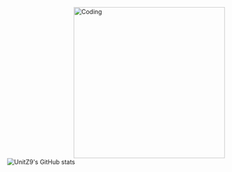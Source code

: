 <img align="right" alt="Coding" width="350" src="https://steamuserimages-a.akamaihd.net/ugc/1805404864146328705/D4EFE81BE1B32E7C1A9A3A185E7B0C388C9D72BC/?imw=512&amp;imh=512&amp;ima=fit&amp;impolicy=Letterbox&amp;imcolor=%23000000&amp;letterbox=true">

![UnitZ9's GitHub stats](https://github-readme-stats.vercel.app/api?username=UnitZ9&theme=shadow_red&show_icons=true)


<!---
UnitZ9/UnitZ9 is a ✨ special ✨ repository because its `README.md` (this file) appears on your GitHub profile.
You can click the Preview link to take a look at your changes.
--->
